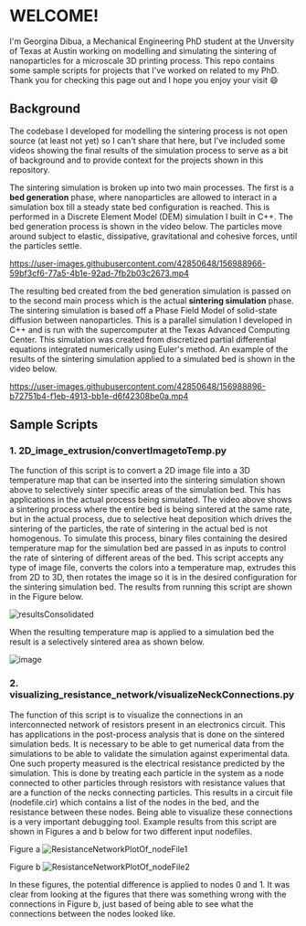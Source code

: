# WELCOME!

I'm Georgina Dibua, a Mechanical Engineering PhD student at the Unversity of Texas at Austin working on modelling and simulating the sintering of nanoparticles for a microscale 3D printing process. This repo contains some sample scripts for projects that I've worked on related to my PhD. Thank you for checking this page out and I hope you enjoy your visit :smile:



## Background
The codebase I developed for modelling the sintering process is not open source (at least not yet) so I can't share that here, but I've included some videos showing the final results of the simulation process to serve as a bit of background and to provide context for the projects shown in this repository. 

The sintering simulation is broken up into two main processes. The first is a **bed generation** phase, where nanoparticles are allowed to interact in a simulation box till a steady state bed configuration is reached. This is performed in a Discrete Element Model (DEM) simulation I built in C++. The bed generation process is shown in the video below. The particles move around subject to elastic, dissipative, gravitational and cohesive forces, until the particles settle. 


https://user-images.githubusercontent.com/42850648/156988966-59bf3cf6-77a5-4b1e-92ad-7fb2b03c2673.mp4


The resulting bed created from the bed generation simulation is passed on to the second main process which is the actual **sintering simulation** phase. The sintering simulation is based off a Phase Field Model of solid-state diffusion between nanoparticles. This is a parallel simulation I developed in C++ and is run with the supercomputer at the Texas Advanced Computing Center. This simulation was created from discretized partial differential equations integrated numerically using Euler's method. An example of the results of the sintering simulation applied to a simulated bed is shown in the video below.


https://user-images.githubusercontent.com/42850648/156988896-b72751b4-f1eb-4913-bb1e-d6f42308be0a.mp4




## Sample Scripts

### 1. 2D_image_extrusion/convertImagetoTemp.py

The function of this script is to convert a 2D image file into a 3D temperature map that can be inserted into the sintering simulation shown above to selectively sinter specific areas of the simulation bed. This has applications in the actual process being simulated. The video above shows a sintering process where the entire bed is being sintered at the same rate, but in the actual process, due to selective heat deposition which drives the sintering of the particles, the rate of sintering in the actual bed is not homogenous. To simulate this process, binary files containing the desired temperature map for the simulation bed are passed in as inputs to control the rate of sintering of different areas of the bed. This script accepts any type of image file, converts the colors into a temperature map, extrudes this from 2D to 3D, then rotates the image so it is in the desired configuration for the sintering simulation bed. The results from running this script are shown in the Figure below.


![resultsConsolidated](https://user-images.githubusercontent.com/42850648/156986693-2b29500c-2f7c-4239-880c-c8826905e9e0.jpg)


When the resulting temperature map is applied to a simulation bed the result is a selectively sintered area as shown below.


![image](https://user-images.githubusercontent.com/42850648/156985802-b968772e-3f6a-4d7d-ba20-47bf7de07be3.png)


### 2. visualizing_resistance_network/visualizeNeckConnections.py

The function of this script is to visualize the connections in an interconnected network of resistors present in an electronics circuit. This has applications in the post-process analysis that is done on the sintered simulation beds. It is necessary to be able to get numerical data from the simulations to be able to validate the simulation against experimental data. One such property measured is the electrical resistance predicted by the simulation. This is done by treating each particle in the system as a node connected to other particles through resistors with resistance values that are a function of the necks connecting particles. This results in a circuit file (nodefile.cir) which contains a list of the nodes in the bed, and the resistance between these nodes. Being able to visualize these connections is a very important debugging tool. Example results from this script are shown in Figures a and b below for two different input nodefiles. 


Figure a
![ResistanceNetworkPlotOf_nodeFile1](https://user-images.githubusercontent.com/42850648/156988120-961db780-6332-4421-9139-faf2c9d4f081.jpg)


Figure b
![ResistanceNetworkPlotOf_nodeFile2](https://user-images.githubusercontent.com/42850648/156988205-7f77c9ff-3538-4d09-ad82-f7a90d6c8eb0.jpg)


In these figures, the potential difference is applied to nodes 0 and 1. It was clear from looking at the figures that there was something wrong with the connections in Figure b, just based of being able to see what the connections between the nodes looked like. 
